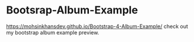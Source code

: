 # Bootsrap-Album-Example

https://mohsinkhansdev.github.io/Bootstrap-4-Album-Example/ check out my bootstrap album example preview.
